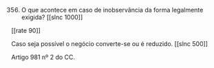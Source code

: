 356. O que acontece em caso de inobservância da forma legalmente exigida?
[[slnc 1000]]

[[rate 90]]

Caso seja possível o negócio converte-se ou é reduzido.
[[slnc 500]]

Artigo 981 nº 2 do CC.
